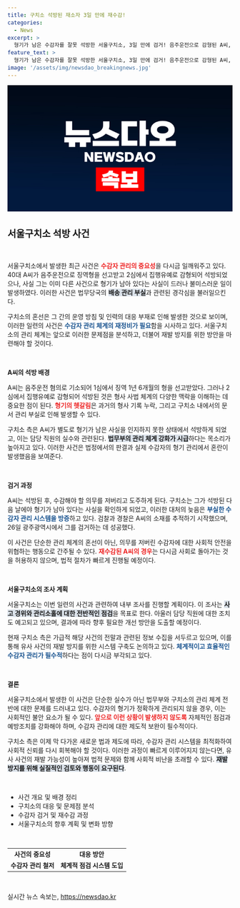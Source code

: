 ```yaml
---
title: 구치소 석방된 재소자 3일 만에 재수감!
categories:
  - News
excerpt: >
  형기가 남은 수감자를 잘못 석방한 서울구치소, 3일 만에 검거! 음주운전으로 감형된 A씨, 다른 사건으로도 실형 남아 결국 다시 수감됐다. 이 사건의 전말이 궁금하다!
feature_text: >
  형기가 남은 수감자를 잘못 석방한 서울구치소, 3일 만에 검거! 음주운전으로 감형된 A씨, 다른 사건으로도 실형 남아 결국 다시 수감됐다. 이 사건의 전말이 궁금하다!
image: '/assets/img/newsdao_breakingnews.jpg'
---
```


<p><img src="/assets/img/newsdao_breakingnews.jpg" alt="bookingtag 속보" /></p>

<h2 data-ke-size="size26">서울구치소 석방 사건</h2>

<p data-ke-size="size16">&nbsp;</p>

<p>서울구치소에서 발생한 최근 사건은 <b><span style="color: #ee2323;">수감자 관리의 중요성</span></b>을 다시금 일깨워주고 있다. 40대 A씨가 음주운전으로 징역형을 선고받고 2심에서 집행유예로 감형되어 석방되었으나, 사실 그는 이미 다른 사건으로 형기가 남아 있다는 사실이 드러나 불미스러운 일이 발생하였다. 이러한 사건은 법무당국의 <b><span style="background-color: #21538527;">배송 관리 부실</span></b>과 관련된 경각심을 불러일으킨다. </p>

<p>구치소의 혼선은 그 간의 운영 방침 및 인력의 대응 부재로 인해 발생한 것으로 보이며, 이러한 일련의 사건은 <b><span style="color: #1a5490;">수감자 관리 체계의 재정비가 필요</span></b>함을 시사하고 있다. 서울구치소의 관리 체계는 앞으로 이러한 문제점을 분석하고, 더불어 재발 방지를 위한 방안을 마련해야 할 것이다.</p>

<p data-ke-size="size16">&nbsp;</p>

<p><b>A씨의 석방 배경</b></p>

<p>A씨는 음주운전 혐의로 기소되어 1심에서 징역 1년 6개월의 형을 선고받았다. 그러나 2심에서 집행유예로 감형되어 석방된 것은 형사 사법 체계의 다양한 맥락을 이해하는 데 중요한 점이 된다. <b><span style="color: #ee2323;">형기의 헷갈림</span></b>은 과거의 형사 기록 누락, 그리고 구치소 내에서의 문서 관리 부실로 인해 발생할 수 있다.</p>

<p>구치소 측은 A씨가 별도로 형기가 남은 사실을 인지하지 못한 상태에서 석방하게 되었고, 이는 담당 직원의 실수와 관련된다. <b><span style="background-color: #21538527;">법무부의 관리 체계 강화가 시급</span></b>하다는 목소리가 높아지고 있다. 이러한 사건은 법정에서의 판결과 실제 수감자의 형기 관리에서 혼란이 발생했음을 보여준다.</p>

<p data-ke-size="size16">&nbsp;</p>

<p><b>검거 과정</b></p>

<p>A씨는 석방된 후, 수감해야 할 의무를 저버리고 도주하게 된다. 구치소는 그가 석방된 다음 날에야 형기가 남아 있다는 사실을 확인하게 되었고, 이러한 대처의 늦음은 <b><span style="color: #1a5490;">부실한 수감자 관리 시스템을 방증</span></b>하고 있다. 검찰과 경찰은 A씨의 소재를 추적하기 시작했으며, 26일 광주광역시에서 그를 검거하는 데 성공했다.</p>

<p>이 사건은 단순한 관리 체계의 혼선이 아닌, 의무를 저버린 수감자에 대한 사회적 안전을 위협하는 행동으로 간주될 수 있다. <b><span style="color: #ee2323;">재수감된 A씨의 경우</span></b>는 다시금 사회로 돌아가는 것을 허용하지 않으며, 법적 절차가 빠르게 진행될 예정이다.</p>

<p data-ke-size="size16">&nbsp;</p>

<p><b>서울구치소의 조사 계획</b></p>

<p>서울구치소는 이번 일련의 사건과 관련하여 내부 조사를 진행할 계획이다. 이 조사는 <b><span style="background-color: #21538527;">사고 경위와 관리소홀에 대한 전반적인 점검</span></b>을 목표로 한다. 아울러 담당 직원에 대한 조치도 예고되고 있으며, 결과에 따라 향후 필요한 개선 방안을 도출할 예정이다.</p>

<p>현재 구치소 측은 가급적 해당 사건의 전말과 관련된 정보 수집을 서두르고 있으며, 이를 통해 유사 사건의 재발 방지를 위한 시스템 구축도 논의하고 있다. <b><span style="color: #1a5490;">체계적이고 효율적인 수감자 관리가 필수적</span></b>하다는 점이 다시금 부각되고 있다.</p>

<p data-ke-size="size16">&nbsp;</p>

<p><b>결론</b></p>

<p>서울구치소에서 발생한 이 사건은 단순한 실수가 아닌 법무부와 구치소의 관리 체계 전반에 대한 문제를 드러내고 있다. 수감자의 형기가 정확하게 관리되지 않을 경우, 이는 사회적인 불안 요소가 될 수 있다. <b><span style="color: #ee2323;">앞으로 이런 상황이 발생하지 않도록</span></b> 자체적인 점검과 예방조치를 강화해야 하며, 수감자 관리에 대한 제도적 보완이 필수적이다.</p>

<p>구치소 측은 이제 막 다가온 새로운 법과 제도에 따라, 수감자 관리 시스템을 최적화하여 사회적 신뢰를 다시 회복해야 할 것이다. 이러한 과정이 빠르게 이루어지지 않는다면, 유사 사건의 재발 가능성이 높아져 법적 문제와 함께 사회적 비난을 초래할 수 있다. <b><span style="background-color: #21538527;">재발 방지를 위해 실질적인 검토와 행동이 요구된다</span></b>.</p>

<p data-ke-size="size16">&nbsp;</p>

<ul>
<li>사건 개요 및 배경 정리</li>
<li>구치소의 대응 및 문제점 분석</li>
<li>수감자 검거 및 재수감 과정</li>
<li>서울구치소의 향후 계획 및 변화 방향</li>
</ul>

<p data-ke-size="size16">&nbsp;</p>

<table>
<tr>
<td style="text-align: center; height: 17px;"><b>사건의 중요성</b></td>
<td style="text-align: center; height: 17px;"><b>대응 방안</b></td>
</tr>
<tr>
<td style="text-align: center; height: 17px;"><b>수감자 관리 철저</b></td>
<td style="text-align: center; height: 17px;"><b>체계적 점검 시스템 도입</b></td>
</tr>
</table>

<p data-ke-size="size16">&nbsp;</p>
실시간 뉴스 속보는, <a href="https://newsdao.kr" rel="dofollow">https://newsdao.kr</a>


